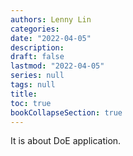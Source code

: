 ```yaml
---
authors: Lenny Lin
categories: 
date: "2022-04-05"
description: 
draft: false
lastmod: "2022-04-05"
series: null
tags: null
title:
toc: true
bookCollapseSection: true
---
```


It is about DoE application.

<!--more-->

